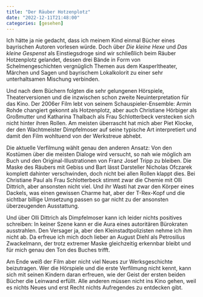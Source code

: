 ```yaml
---
title: "Der Räuber Hotzenplotz"
date: "2022-12-11T21:48:00"
categories: [gesehen]
---
```


Ich hätte ja nie gedacht, dass ich meinem Kind einmal Bücher eines bayrischen Autoren vorlesen würde. Doch über *Die kleine Hexe* und *Das kleine Gespenst* als Einstiegsdroge sind wir schließlich beim Räuber Hotzenplotz gelandet, dessen drei Bände in Form von Schelmengeschichten vergnüglich Themen aus dem Kasperltheater, Märchen und Sagen und bayrischem Lokalkolorit zu einer sehr unterhaltsamen Mischung verbinden.

Und nach dem Büchern folgten die sehr gelungenen Hörspiele, Theaterversionen und die inzwischen schon zweite Neuinterpretation für das Kino. Der 2006er Film lebt von seinem Schauspieler-Ensemble: Armin Rohde changiert gekonnt als Hotzenplotz, aber auch Christiane Hörbiger als Großmutter und Katharina Thalbach als Frau Schlotterbeck verstecken sich nicht hinter ihren Rollen. Am meisten überrascht hat mich aber Piet Klocke, der den Wachtmeister Dimpfelmoser auf seine typische Art interpretiert und damit den Film wohltuend von der Werkstreue abhebt.

Die aktuelle Verfilmung wählt genau den anderen Ansatz: Von den Kostümen über die meisten Dialoge wird versucht, so nah wie möglich am Buch und den Original-Illustrationen von Franz Josef Tripp zu bleiben. Die Maske des Räubers mit Gebiss und Bart lässt Darsteller Nicholas Ofczarek komplett dahinter verschwinden, doch nicht bei allen Rollen klappt dies. Bei Christiane Paul als Frau Schlotterbeck stimmt zwar die Chemie mit Olli Dittrich, aber ansonsten nicht viel. Und ihr Wasti hat zwar den Körper eines Dackels, was einen gewissen Charme hat, aber der T-Rex-Kopf und die sichtbar billige Umsetzung passen so gar nicht zu der ansonsten überzeugenden Ausstattung.

Und über Olli Dittrich als Dimpfelmoser kann ich leider nichts positives schreiben: In keiner Szene kann er die Aura eines autoritären Bürokraten ausstrahlen. Den Versager ja, aber den Kleinstadtpolizisten nehme ich ihm nicht ab. Da erfreue ich mich doch lieber an August Diehl als Petrosilius Zwackelmann, der trotz extremer Maske gleichzeitig erkennbar bleibt und für mich genau den Ton des Buches trifft.

Am Ende weiß der Film aber nicht viel Neues zur Werksgeschichte beizutragen. Wer die Hörspiele und die erste Verfilmung nicht kennt, kann sich mit seinen Kindern daran erfreuen, wie der Geist der ersten beiden Bücher die Leinwand erfüllt. Alle anderen müssen nicht ins Kino gehen, weil es nichts Neues und erst Recht nichts Aufregendes zu entdecken gibt.
